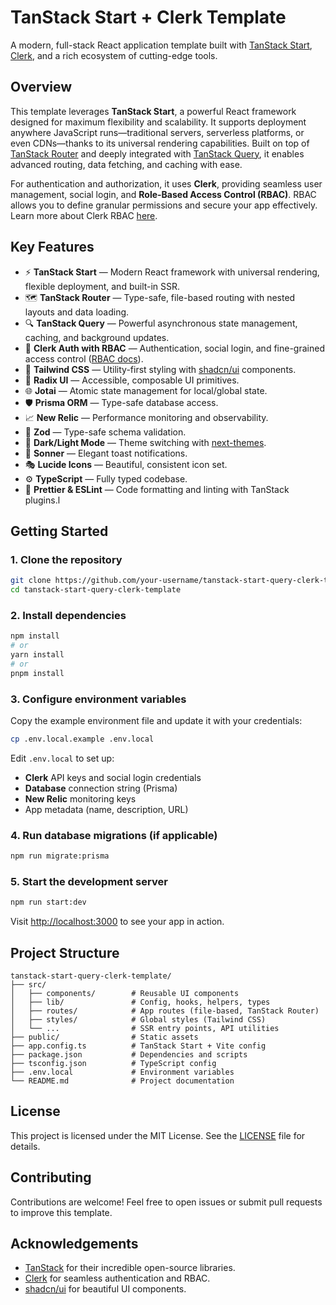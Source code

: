 # TanStack Start + Clerk Template

A modern, full-stack React application template built with [TanStack Start](https://tanstack.com/start), [Clerk](https://clerk.com/), and a rich ecosystem of cutting-edge tools.

## Overview

This template leverages **TanStack Start**, a powerful React framework designed for maximum flexibility and scalability. It supports deployment anywhere JavaScript runs—traditional servers, serverless platforms, or even CDNs—thanks to its universal rendering capabilities. Built on top of [TanStack Router](https://tanstack.com/router/latest) and deeply integrated with [TanStack Query](https://tanstack.com/query/latest), it enables advanced routing, data fetching, and caching with ease.

For authentication and authorization, it uses **Clerk**, providing seamless user management, social login, and **Role-Based Access Control (RBAC)**. RBAC allows you to define granular permissions and secure your app effectively. Learn more about Clerk RBAC [here](https://clerk.com/docs/references/nextjs/basic-rbac).

## Key Features

- ⚡ **TanStack Start** — Modern React framework with universal rendering, flexible deployment, and built-in SSR.
- 🗺️ **TanStack Router** — Type-safe, file-based routing with nested layouts and data loading.
- 🔍 **TanStack Query** — Powerful asynchronous state management, caching, and background updates.
- 🔐 **Clerk Auth with RBAC** — Authentication, social login, and fine-grained access control ([RBAC docs](https://clerk.com/docs/references/nextjs/basic-rbac)).
- 🎨 **Tailwind CSS** — Utility-first styling with [shadcn/ui](https://ui.shadcn.com/) components.
- 🧩 **Radix UI** — Accessible, composable UI primitives.
- 🌐 **Jotai** — Atomic state management for local/global state.
- 🛡️ **Prisma ORM** — Type-safe database access.
- 📈 **New Relic** — Performance monitoring and observability.
- 🧰 **Zod** — Type-safe schema validation.
- 🌙 **Dark/Light Mode** — Theme switching with [next-themes](https://github.com/pacocoursey/next-themes).
- 🔔 **Sonner** — Elegant toast notifications.
- 🎭 **Lucide Icons** — Beautiful, consistent icon set.
- ⚙️ **TypeScript** — Fully typed codebase.
- 🧹 **Prettier & ESLint** — Code formatting and linting with TanStack plugins.l

## Getting Started

### 1. Clone the repository

```bash
git clone https://github.com/your-username/tanstack-start-query-clerk-template.git
cd tanstack-start-query-clerk-template
```

### 2. Install dependencies

```bash
npm install
# or
yarn install
# or
pnpm install
```

### 3. Configure environment variables

Copy the example environment file and update it with your credentials:

```bash
cp .env.local.example .env.local
```

Edit `.env.local` to set up:

- **Clerk** API keys and social login credentials
- **Database** connection string (Prisma)
- **New Relic** monitoring keys
- App metadata (name, description, URL)

### 4. Run database migrations (if applicable)

```bash
npm run migrate:prisma
```

### 5. Start the development server

```bash
npm run start:dev
```

Visit [http://localhost:3000](http://localhost:3000) to see your app in action.

## Project Structure

```plaintext
tanstack-start-query-clerk-template/
├── src/
│   ├── components/        # Reusable UI components
│   ├── lib/               # Config, hooks, helpers, types
│   ├── routes/            # App routes (file-based, TanStack Router)
│   ├── styles/            # Global styles (Tailwind CSS)
│   └── ...                # SSR entry points, API utilities
├── public/                # Static assets
├── app.config.ts          # TanStack Start + Vite config
├── package.json           # Dependencies and scripts
├── tsconfig.json          # TypeScript config
├── .env.local             # Environment variables
└── README.md              # Project documentation
```

## License

This project is licensed under the MIT License. See the [LICENSE](./LICENSE) file for details.

## Contributing

Contributions are welcome! Feel free to open issues or submit pull requests to improve this template.

## Acknowledgements

- [TanStack](https://tanstack.com/) for their incredible open-source libraries.
- [Clerk](https://clerk.com/) for seamless authentication and RBAC.
- [shadcn/ui](https://ui.shadcn.com/) for beautiful UI components.

